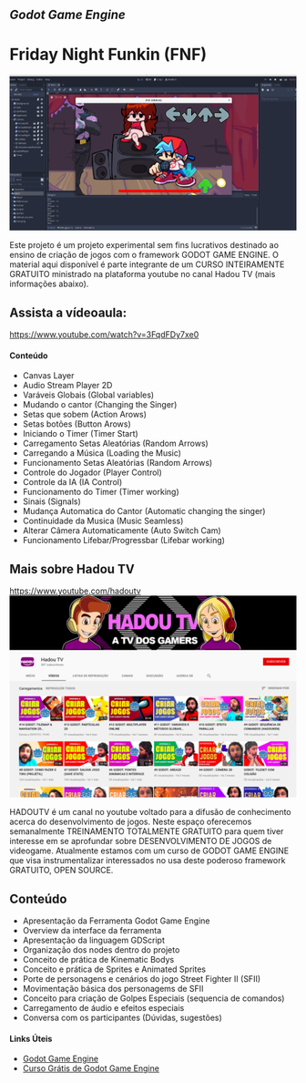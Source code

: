 ## _Godot Game Engine_
# Friday Night Funkin (FNF)

![Friday Night Funkin](https://github.com/hadougamer/godot-friday-night-funkin-fnf/blob/master/Samples/screen-sample.png)

Este projeto é um projeto experimental sem fins lucrativos destinado ao ensino de criação de jogos com o framework GODOT GAME ENGINE. O material aqui disponível é parte integrante de um CURSO INTEIRAMENTE GRATUITO ministrado na plataforma youtube no canal Hadou TV (mais informações abaixo).

## Assista a vídeoaula:
https://www.youtube.com/watch?v=3FqdFDy7xe0

#### Conteúdo 
- Canvas Layer
- Audio Stream Player 2D
- Varáveis Globais (Global variables)
- Mudando o cantor (Changing the Singer)
- Setas que sobem (Action Arows)
- Setas botões (Button Arows)
- Iniciando o Timer (Timer Start)
- Carregamento Setas Aleatórias (Random Arrows)
- Carregando a Música (Loading the Music)
- Funcionamento Setas Aleatórias (Random Arrows)
- Controle do Jogador (Player Control)
- Controle da IA (IA Control)
- Funcionamento do Timer (Timer working)
- Sinais (Signals)
- Mudança Automatica do Cantor (Automatic changing the singer)
- Continuidade da Musica (Music Seamless)
- Alterar Câmera Automaticamente (Auto Switch Cam)
- Funcionamento Lifebar/Progressbar (Lifebar working)


## Mais sobre Hadou TV
https://www.youtube.com/hadoutv
![Street Fighter 2](https://raw.githubusercontent.com/hadougamer/aula-streetfighter2/master/samples/hadoutv-screen.png)

HADOUTV é um canal no youtube voltado para a difusão de conhecimento acerca do desenvolvimento de jogos. Neste espaço oferecemos semanalmente TREINAMENTO TOTALMENTE GRATUITO para quem tiver interesse em se aprofundar sobre DESENVOLVIMENTO DE JOGOS de videogame. Atualmente estamos com um curso de GODOT GAME ENGINE que visa instrumentalizar interessados no usa deste poderoso framework GRATUITO, OPEN SOURCE.

## Conteúdo
- Apresentação da Ferramenta Godot Game Engine
- Overview da interface da ferramenta
- Apresentação da linguagem GDScript
- Organização dos nodes dentro do projeto
- Conceito de prática de Kinematic Bodys
- Conceito e prática de Sprites e Animated Sprites
- Porte de personagens e cenários do jogo Street Fighter II (SFII)
- Movimentação básica dos personagems de SFII
- Conceito para criação de Golpes Especiais (sequencia de comandos)
- Carregamento de áudio e efeitos especiais
- Conversa com os participantes (Dúvidas, sugestões)

#### Links Úteis
 - [Godot Game Engine](https://godotengine.org)
 - [Curso Grátis de Godot Game Engine](https://www.youtube.com/watch?v=d9u0zk4FiYA&list=PLMxfozk_3K7OKuQwC2RYaQdBWLYzoR2ZL)